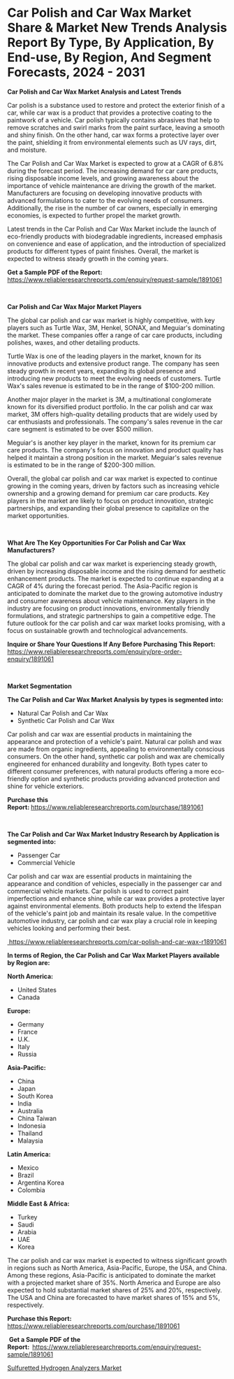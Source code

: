 <p><h1>Car Polish and Car Wax Market Share & Market New Trends Analysis Report By Type, By Application, By End-use, By Region, And Segment Forecasts, 2024 - 2031</h1></p><p><strong>Car Polish and Car Wax Market Analysis and Latest Trends</strong></p>
<p><p>Car polish is a substance used to restore and protect the exterior finish of a car, while car wax is a product that provides a protective coating to the paintwork of a vehicle. Car polish typically contains abrasives that help to remove scratches and swirl marks from the paint surface, leaving a smooth and shiny finish. On the other hand, car wax forms a protective layer over the paint, shielding it from environmental elements such as UV rays, dirt, and moisture.</p><p>The Car Polish and Car Wax Market is expected to grow at a CAGR of 6.8% during the forecast period. The increasing demand for car care products, rising disposable income levels, and growing awareness about the importance of vehicle maintenance are driving the growth of the market. Manufacturers are focusing on developing innovative products with advanced formulations to cater to the evolving needs of consumers. Additionally, the rise in the number of car owners, especially in emerging economies, is expected to further propel the market growth.</p><p>Latest trends in the Car Polish and Car Wax Market include the launch of eco-friendly products with biodegradable ingredients, increased emphasis on convenience and ease of application, and the introduction of specialized products for different types of paint finishes. Overall, the market is expected to witness steady growth in the coming years.</p></p>
<p><strong>Get a Sample PDF of the Report:&nbsp;</strong> <a href="https://www.reliableresearchreports.com/enquiry/request-sample/1891061">https://www.reliableresearchreports.com/enquiry/request-sample/1891061</a></p>
<p>&nbsp;</p>
<p><strong>Car Polish and Car Wax Major Market Players</strong></p>
<p><p>The global car polish and car wax market is highly competitive, with key players such as Turtle Wax, 3M, Henkel, SONAX, and Meguiar's dominating the market. These companies offer a range of car care products, including polishes, waxes, and other detailing products.</p><p>Turtle Wax is one of the leading players in the market, known for its innovative products and extensive product range. The company has seen steady growth in recent years, expanding its global presence and introducing new products to meet the evolving needs of customers. Turtle Wax's sales revenue is estimated to be in the range of $100-200 million.</p><p>Another major player in the market is 3M, a multinational conglomerate known for its diversified product portfolio. In the car polish and car wax market, 3M offers high-quality detailing products that are widely used by car enthusiasts and professionals. The company's sales revenue in the car care segment is estimated to be over $500 million.</p><p>Meguiar's is another key player in the market, known for its premium car care products. The company's focus on innovation and product quality has helped it maintain a strong position in the market. Meguiar's sales revenue is estimated to be in the range of $200-300 million.</p><p>Overall, the global car polish and car wax market is expected to continue growing in the coming years, driven by factors such as increasing vehicle ownership and a growing demand for premium car care products. Key players in the market are likely to focus on product innovation, strategic partnerships, and expanding their global presence to capitalize on the market opportunities.</p></p>
<p>&nbsp;</p>
<p><strong>What Are The Key Opportunities For Car Polish and Car Wax Manufacturers?</strong></p>
<p><p>The global car polish and car wax market is experiencing steady growth, driven by increasing disposable income and the rising demand for aesthetic enhancement products. The market is expected to continue expanding at a CAGR of 4% during the forecast period. The Asia-Pacific region is anticipated to dominate the market due to the growing automotive industry and consumer awareness about vehicle maintenance. Key players in the industry are focusing on product innovations, environmentally friendly formulations, and strategic partnerships to gain a competitive edge. The future outlook for the car polish and car wax market looks promising, with a focus on sustainable growth and technological advancements.</p></p>
<p><strong>Inquire or Share Your Questions If Any Before Purchasing This Report:</strong> <a href="https://www.reliableresearchreports.com/enquiry/pre-order-enquiry/1891061">https://www.reliableresearchreports.com/enquiry/pre-order-enquiry/1891061</a></p>
<p>&nbsp;</p>
<p><strong>Market Segmentation</strong></p>
<p><strong>The Car Polish and Car Wax Market Analysis by types is segmented into:</strong></p>
<p><ul><li>Natural Car Polish and Car Wax</li><li>Synthetic Car Polish and Car Wax</li></ul></p>
<p><p>Car polish and car wax are essential products in maintaining the appearance and protection of a vehicle's paint. Natural car polish and wax are made from organic ingredients, appealing to environmentally conscious consumers. On the other hand, synthetic car polish and wax are chemically engineered for enhanced durability and longevity. Both types cater to different consumer preferences, with natural products offering a more eco-friendly option and synthetic products providing advanced protection and shine for vehicle exteriors.</p></p>
<p><strong>Purchase this Report:&nbsp;</strong><a href="https://www.reliableresearchreports.com/purchase/1891061">https://www.reliableresearchreports.com/purchase/1891061</a></p>
<p>&nbsp;</p>
<p><strong>The Car Polish and Car Wax Market Industry Research by Application is segmented into:</strong></p>
<p><ul><li>Passenger Car</li><li>Commercial Vehicle</li></ul></p>
<p><p>Car polish and car wax are essential products in maintaining the appearance and condition of vehicles, especially in the passenger car and commercial vehicle markets. Car polish is used to correct paint imperfections and enhance shine, while car wax provides a protective layer against environmental elements. Both products help to extend the lifespan of the vehicle's paint job and maintain its resale value. In the competitive automotive industry, car polish and car wax play a crucial role in keeping vehicles looking and performing their best.</p></p>
<p><a href="https://www.reliableresearchreports.com/car-polish-and-car-wax-r1891061">&nbsp;https://www.reliableresearchreports.com/car-polish-and-car-wax-r1891061</a></p>
<p><strong>In terms of Region, the Car Polish and Car Wax Market Players available by Region are:</strong></p>
<p>
    <p> <strong> North America: </strong>
        <ul>
            <li>United States</li>
            <li>Canada</li>
        </ul>
        </p> 
    <p> <strong> Europe: </strong>
        <ul>
            <li>Germany</li>
            <li>France</li>
            <li>U.K.</li>
            <li>Italy</li>
            <li>Russia</li>
        </ul>
        </p> 
    <p> <strong> Asia-Pacific: </strong>
        <ul>
            <li>China</li>
            <li>Japan</li>
            <li>South Korea</li>
            <li>India</li>
            <li>Australia</li>
            <li>China Taiwan</li>
            <li>Indonesia</li>
            <li>Thailand</li>
            <li>Malaysia</li>
        </ul>
        </p> 
    <p> <strong> Latin America: </strong>
        <ul>
            <li>Mexico</li>
            <li>Brazil</li>
            <li>Argentina Korea</li>
            <li>Colombia</li>
        </ul>
        </p> 
    <p> <strong> Middle East & Africa: </strong>
        <ul>
            <li>Turkey</li>
            <li>Saudi</li>
            <li>Arabia</li>
            <li>UAE</li>
            <li>Korea</li>
        </ul>
    </p>
    </p>
<p><p>The car polish and car wax market is expected to witness significant growth in regions such as North America, Asia-Pacific, Europe, the USA, and China. Among these regions, Asia-Pacific is anticipated to dominate the market with a projected market share of 35%. North America and Europe are also expected to hold substantial market shares of 25% and 20%, respectively. The USA and China are forecasted to have market shares of 15% and 5%, respectively.</p></p>
<p><strong>Purchase this Report: </strong><a href="https://www.reliableresearchreports.com/purchase/1891061">https://www.reliableresearchreports.com/purchase/1891061</a></p>
<p>&nbsp;<strong>Get a Sample PDF of the Report:&nbsp;&nbsp;</strong><a href="https://www.reliableresearchreports.com/enquiry/request-sample/1891061">https://www.reliableresearchreports.com/enquiry/request-sample/1891061</a></p>
<p><strong></strong></p>
<p><p><a href="https://medium.com/@marilynfhghoster53/sulfuretted-hydrogen-analyzers-market-investigation-industry-evolution-and-forecast-till-2031-7e0ceb9b2bd2">Sulfuretted Hydrogen Analyzers Market</a></p></p>
